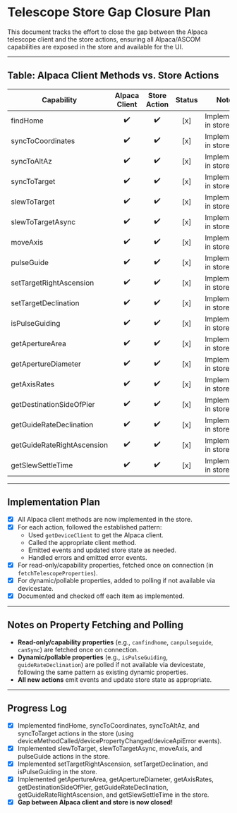 # Telescope Store Gap Closure Plan

This document tracks the effort to close the gap between the Alpaca telescope client and the store actions, ensuring all Alpaca/ASCOM capabilities are exposed in the store and available for the UI.

---

## Table: Alpaca Client Methods vs. Store Actions

| Capability                 | Alpaca Client | Store Action | Status | Notes                |
| -------------------------- | :-----------: | :----------: | :----: | -------------------- |
| findHome                   |      ✔️       |      ✔️      |  [x]   | Implemented in store |
| syncToCoordinates          |      ✔️       |      ✔️      |  [x]   | Implemented in store |
| syncToAltAz                |      ✔️       |      ✔️      |  [x]   | Implemented in store |
| syncToTarget               |      ✔️       |      ✔️      |  [x]   | Implemented in store |
| slewToTarget               |      ✔️       |      ✔️      |  [x]   | Implemented in store |
| slewToTargetAsync          |      ✔️       |      ✔️      |  [x]   | Implemented in store |
| moveAxis                   |      ✔️       |      ✔️      |  [x]   | Implemented in store |
| pulseGuide                 |      ✔️       |      ✔️      |  [x]   | Implemented in store |
| setTargetRightAscension    |      ✔️       |      ✔️      |  [x]   | Implemented in store |
| setTargetDeclination       |      ✔️       |      ✔️      |  [x]   | Implemented in store |
| isPulseGuiding             |      ✔️       |      ✔️      |  [x]   | Implemented in store |
| getApertureArea            |      ✔️       |      ✔️      |  [x]   | Implemented in store |
| getApertureDiameter        |      ✔️       |      ✔️      |  [x]   | Implemented in store |
| getAxisRates               |      ✔️       |      ✔️      |  [x]   | Implemented in store |
| getDestinationSideOfPier   |      ✔️       |      ✔️      |  [x]   | Implemented in store |
| getGuideRateDeclination    |      ✔️       |      ✔️      |  [x]   | Implemented in store |
| getGuideRateRightAscension |      ✔️       |      ✔️      |  [x]   | Implemented in store |
| getSlewSettleTime          |      ✔️       |      ✔️      |  [x]   | Implemented in store |

---

## Implementation Plan

- [x] All Alpaca client methods are now implemented in the store.
- [x] For each action, followed the established pattern:
  - Used `getDeviceClient` to get the Alpaca client.
  - Called the appropriate client method.
  - Emitted events and updated store state as needed.
  - Handled errors and emitted error events.
- [x] For read-only/capability properties, fetched once on connection (in `fetchTelescopeProperties`).
- [x] For dynamic/pollable properties, added to polling if not available via devicestate.
- [x] Documented and checked off each item as implemented.

---

## Notes on Property Fetching and Polling

- **Read-only/capability properties** (e.g., `canfindhome`, `canpulseguide`, `canSync`) are fetched once on connection.
- **Dynamic/pollable properties** (e.g., `isPulseGuiding`, `guideRateDeclination`) are polled if not available via devicestate, following the same pattern as existing dynamic properties.
- **All new actions** emit events and update store state as appropriate.

---

## Progress Log

- [x] Implemented findHome, syncToCoordinates, syncToAltAz, and syncToTarget actions in the store (using deviceMethodCalled/devicePropertyChanged/deviceApiError events).
- [x] Implemented slewToTarget, slewToTargetAsync, moveAxis, and pulseGuide actions in the store.
- [x] Implemented setTargetRightAscension, setTargetDeclination, and isPulseGuiding in the store.
- [x] Implemented getApertureArea, getApertureDiameter, getAxisRates, getDestinationSideOfPier, getGuideRateDeclination, getGuideRateRightAscension, and getSlewSettleTime in the store.
- [x] **Gap between Alpaca client and store is now closed!**
